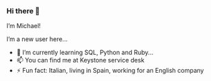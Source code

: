 ### **Hi there 👋**

I’m Michael!

I’m a new user here...

- 🌱 I’m currently learning SQL, Python and Ruby...
- 📫 You can find me at Keystone service desk 
- ⚡ Fun fact: Italian, living in Spain, working for an English company
